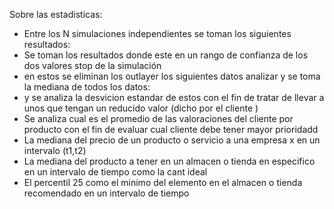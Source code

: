 Sobre las estadisticas:
- Entre los N simulaciones independientes se toman los siguientes resultados:
- Se toman los resultados donde este en un rango de confianza de los dos valores stop de la simulación
- en estos se eliminan los outlayer los siguientes datos analizar y se toma la mediana de todos los datos:
- y se analiza la desvicion estandar de estos con el fin de tratar de llevar a unos que tengan un reducido valor (dicho por el cliente )
- Se analiza cual es el promedio de las valoraciones del cliente por producto con el fin de evaluar cual cliente debe tener mayor prioridadd
- La mediana del precio de un producto o servicio a una empresa x en un intervalo (t1,t2)
- La mediana del producto a tener en un almacen o tienda en especifico en un intervalo de tiempo como la cant ideal
- El percentil 25 como el minimo del elemento en el almacen o tienda recomendado en un intervalo de tiempo



 
